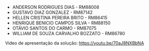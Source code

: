 - ANDERSON RODRIGUES DIAS - RM88008
- GUSTAVO DIAZ GONZALEZ - RM87142
- HELLEN CRISTINA PEREIRA BRITO - RM86415
- HENRIQUE BENICIO CAMPOS SILVA - RM88150
- OTÁVIO SANTOS DO CARMO - RM87075
- WILLIAM DE SOUZA CARVALHO BOZZATO - RM86780

Video de apresentação da solução: https://youtu.be/70aJ8NXBbNA
